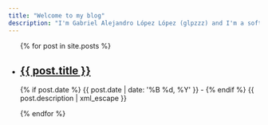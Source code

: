 ```yaml
---
title: "Welcome to my blog"
description: "I'm Gabriel Alejandro López López (glpzzz) and I'm a software engineer. Working at @daxslab and always looking for new business opportunities. Bootstrap, C++, C, CSS3, Docker, HTML5, Java, JavaScript, jQuery, MySQL, PHP, PostgreSQL, Python, Qt, Yii PHP Framework and more. Let me know if I can help you!"
---
```


<ul id="post-list">
    {% for post in site.posts %}
    <li>
        <h2>
            <a href="{{ post.url }}">{{ post.title }}</a>
        </h2>
        <p class="description-post">
            {% if post.date %}
                <time datetime="{{ post.date }}">{{ post.date | date: '%B %d, %Y' }} -</time>
            {% endif %}
            {{ post.description | xml_escape }}
        </p>
    </li>
    {% endfor %}
</ul>
